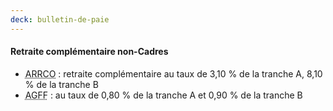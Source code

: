 ```yaml
---
deck: bulletin-de-paie
---
```


#### Retraite complémentaire non-Cadres

* <abbr title="Association pour le Régime de Retraite COmplémentaire des salariés">ARRCO</abbr> : retraite complémentaire au taux de 3,10 % de la tranche A, 8,10 % de la tranche B
* <abbr title="Association pour la Gestion du Fonds de Financement">AGFF</abbr> : au taux de 0,80 % de la tranche A et 0,90 % de la tranche B
